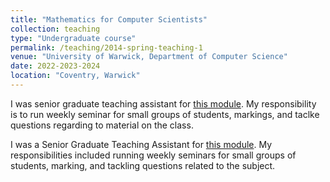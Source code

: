 ```yaml
---
title: "Mathematics for Computer Scientists"
collection: teaching
type: "Undergraduate course"
permalink: /teaching/2014-spring-teaching-1
venue: "University of Warwick, Department of Computer Science"
date: 2022-2023-2024
location: "Coventry, Warwick"
---
```

I was senior graduate teaching assistant for [this module](https://warwick.ac.uk/fac/sci/dcs/teaching/modules/cs131/).
My responsibility is to run weekly seminar for small groups of students, markings, and taclke questions regarding to material on the class.

I was a Senior Graduate Teaching Assistant for [this module](https://warwick.ac.uk/fac/sci/dcs/teaching/modules/cs131/). My responsibilities included running weekly seminars for small groups of students, marking, and tackling questions related to the subject.



